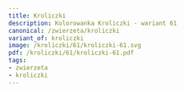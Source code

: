 ```yaml
---
title: Kroliczki
description: Kolorowanka Kroliczki - wariant 61
canonical: /zwierzeta/kroliczki
variant_of: kroliczki
image: /kroliczki/61/kroliczki-61.svg
pdf: /kroliczki/61/kroliczki-61.pdf
tags:
- zwierzeta
- kroliczki
---
```

